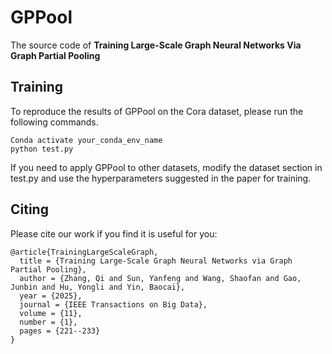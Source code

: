 # GPPool

The source code of **Training Large-Scale Graph Neural Networks Via Graph Partial Pooling**


## Training
To reproduce the results of GPPool on the Cora dataset, please run the following commands.
```
Conda activate your_conda_env_name
python test.py 
```
If you need to apply GPPool to other datasets, modify the dataset section in test.py and use the hyperparameters suggested in the paper for training.

## Citing

Please cite our work if you find it is useful for you:
```
@article{TrainingLargeScaleGraph,
  title = {Training Large-Scale Graph Neural Networks via Graph Partial Pooling},
  author = {Zhang, Qi and Sun, Yanfeng and Wang, Shaofan and Gao, Junbin and Hu, Yongli and Yin, Baocai},
  year = {2025},
  journal = {IEEE Transactions on Big Data},
  volume = {11},
  number = {1},
  pages = {221--233}
}
```
